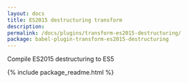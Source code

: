 ```yaml
---
layout: docs
title: ES2015 destructuring transform
description:
permalink: /docs/plugins/transform-es2015-destructuring/
package: babel-plugin-transform-es2015-destructuring
---
```


Compile ES2015 destructuring to ES5

{% include package_readme.html %}

